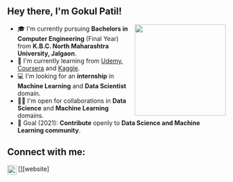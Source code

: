 ## Hey there, I'm Gokul Patil!
<img align='right' src="https://s7.gifyu.com/images/WhatsApp-Image-2020-07-14-at-11.34.49-1.gif" width="210">

- 🎓 I'm currently pursuing **Bachelors in Computer Engineering** (Final Year) from **K.B.C. North Maharashtra University, Jalgaon**.
- 🌱 I'm currently learning from [Udemy](https://www.udemy.com/), [Coursera](https://www.coursera.org/) and [Kaggle](https://www.kaggle.com/).
- 💻 I'm looking for an **internship** in **Machine Learning** and **Data Scientist**  domain.
- 🤝🏻 I'm open for collaborations in **Data Science** and **Machine Learning** domains.
- 🎯 Goal (2021): **Contribute** openly to **Data Science and Machine Learning community**.

## Connect with me:

[<img align="left" alt="codeSTACKr.com" width="22px" src="https://raw.githubusercontent.com/iconc/open-iconic/master/svg/globe.svg"/>][website]
<br />
